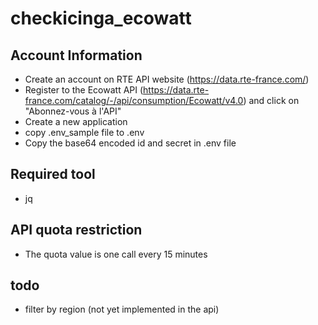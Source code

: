 # checkicinga_ecowatt
## Account Information
- Create an account on RTE API website (https://data.rte-france.com/)
- Register to the Ecowatt API (https://data.rte-france.com/catalog/-/api/consumption/Ecowatt/v4.0) and click on "Abonnez-vous à l'API" 
- Create a new application
- copy .env_sample file to .env
- Copy the base64 encoded id and secret in .env file

## Required tool
- jq

## API quota restriction 
- The quota value is one call every 15 minutes

## todo
- filter by region (not yet implemented in the api)
